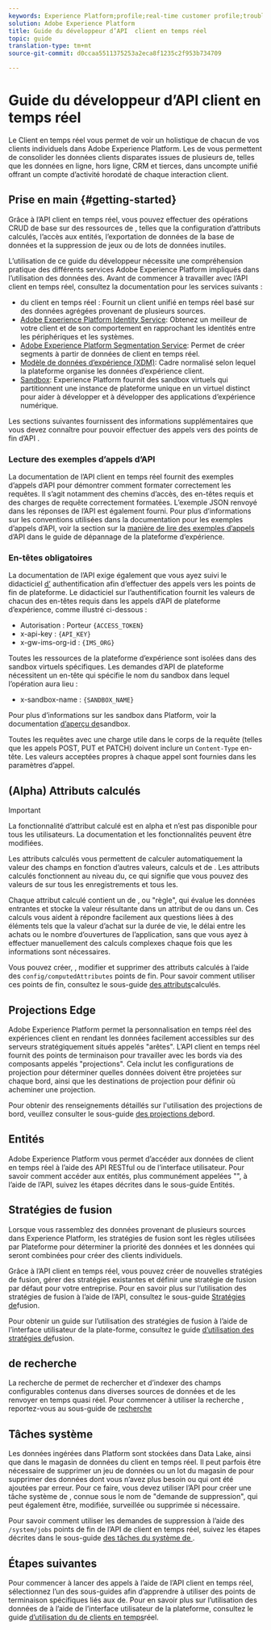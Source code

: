 ```yaml
---
keywords: Experience Platform;profile;real-time customer profile;troubleshooting;API
solution: Adobe Experience Platform
title: Guide du développeur d’API  client en temps réel
topic: guide
translation-type: tm+mt
source-git-commit: d0ccaa5511375253a2eca8f1235c2f953b734709

---
```



# Guide du développeur d’API  client en temps réel

Le  Client en temps réel vous permet de voir un holistique de chacun de vos clients individuels dans Adobe Experience Platform. Les  de vous permettent de consolider les données clients disparates issues de plusieurs  de, telles que les données en ligne, hors ligne, CRM et tierces, dans uncompte unifié offrant un compte d’activité horodaté de chaque interaction client.

## Prise en main {#getting-started}

Grâce à l’API  client en temps réel, vous pouvez effectuer des opérations CRUD de base sur des ressources de , telles que la configuration d’attributs calculés, l’accès aux entités, l’exportation de données de la base de données et la suppression de jeux ou de lots de données inutiles.

L’utilisation de ce guide du développeur nécessite une compréhension pratique des différents services Adobe Experience Platform impliqués dans l’utilisation des données  des. Avant de commencer à travailler avec l’API  client en temps réel, consultez la documentation pour les services suivants :

* [](../home.md)du client en temps réel : Fournit un client unifié en temps réel basé sur des données agrégées provenant de plusieurs sources.
* [Adobe Experience Platform Identity Service](../../identity-service/home.md): Obtenez un meilleur de votre client et de son comportement en rapprochant les identités entre les périphériques et les systèmes.
* [Adobe Experience Platform Segmentation Service](../../segmentation/home.md): Permet de créer  segments  à partir de données de client en temps réel.
* [Modèle de données d’expérience (XDM)](../../xdm/home.md): Cadre normalisé selon lequel la plateforme organise les données d’expérience client.
* [Sandbox](../../sandboxes/home.md): Experience Platform fournit des sandbox virtuels qui partitionnent une instance de plateforme unique en un  virtuel distinct pour aider à développer et à développer des applications d’expérience numérique.

Les sections suivantes fournissent des informations supplémentaires que vous devez connaître pour pouvoir effectuer des appels vers des points de fin d’API .

### Lecture des exemples d’appels d’API

La documentation de l’API  client en temps réel fournit des exemples d’appels d’API pour démontrer comment formater correctement les requêtes. Il s’agit notamment des chemins d’accès, des en-têtes requis et des charges de requête correctement formatées. L’exemple JSON renvoyé dans les réponses de l’API est également fourni. Pour plus d’informations sur les conventions utilisées dans la documentation pour les exemples d’appels d’API, voir la section sur la [manière de lire des exemples d’appels](../../landing/troubleshooting.md#how-do-i-format-an-api-request) d’API dans le guide de dépannage de la plateforme d’expérience.

### En-têtes obligatoires

La documentation de l’API exige également que vous ayez suivi le didacticiel [d’](../../tutorials/authentication.md) authentification afin d’effectuer des appels vers les points de fin de plateforme. Le didacticiel sur l’authentification fournit les valeurs de chacun des en-têtes requis dans les appels d’API de plateforme d’expérience, comme illustré ci-dessous :

* Autorisation : Porteur `{ACCESS_TOKEN}`
* x-api-key : `{API_KEY}`
* x-gw-ims-org-id : `{IMS_ORG}`

Toutes les ressources de la plateforme d’expérience sont isolées dans des sandbox virtuels spécifiques. Les demandes d’API de plateforme nécessitent un en-tête qui spécifie le nom du sandbox dans lequel l’opération aura lieu :

* x-sandbox-name : `{SANDBOX_NAME}`

Pour plus d’informations sur les sandbox dans Platform, voir la documentation [d’aperçu de](../../sandboxes/home.md)sandbox.

Toutes les requêtes avec une charge utile dans le corps de la requête (telles que les appels POST, PUT et PATCH) doivent inclure un `Content-Type` en-tête. Les valeurs acceptées propres à chaque appel sont fournies dans les paramètres d’appel.

## (Alpha) Attributs calculés

>[!IMPORTANT]
>La fonctionnalité d’attribut calculé est en alpha et n’est pas disponible pour tous les utilisateurs. La documentation et les fonctionnalités peuvent être modifiées.

Les attributs calculés vous permettent de calculer automatiquement la valeur des champs en fonction d’autres valeurs, calculs et  de . Les attributs calculés fonctionnent au niveau  du, ce qui signifie que vous pouvez  des valeurs de sur tous les enregistrements et tous les.

Chaque attribut calculé contient un  de , ou &quot;règle&quot;, qui évalue les données entrantes et stocke la valeur résultante dans un attribut de ou dans un. Ces calculs vous aident à répondre facilement aux questions liées à des éléments tels que la valeur d’achat sur la durée de vie, le délai entre les achats ou le nombre d’ouvertures de l’application, sans que vous ayez à effectuer manuellement des calculs complexes chaque fois que les informations sont nécessaires.

Vous pouvez créer, , modifier et supprimer des attributs calculés à l’aide des `config/computedAttributes` points de fin. Pour savoir comment utiliser ces points de fin, consultez le sous-guide [des attributs](computed-attributes.md)calculés.

## Projections Edge

Adobe Experience Platform permet la personnalisation en temps réel des expériences client en rendant les données facilement accessibles sur des serveurs stratégiquement situés appelés &quot;arêtes&quot;. L’API  client en temps réel fournit des points de terminaison pour travailler avec les bords via des composants appelés &quot;projections&quot;. Cela inclut les configurations de projection pour déterminer quelles données doivent être projetées sur chaque bord, ainsi que les destinations de projection pour définir où acheminer une projection.

Pour obtenir des renseignements détaillés sur l&#39;utilisation des projections de bord, veuillez consulter le sous-guide [des projections de](edge-projections.md)bord.

## Entités

Adobe Experience Platform vous permet d’accéder aux données de client en temps réel à l’aide des API RESTful ou de l’interface utilisateur. Pour savoir comment accéder aux entités, plus communément appelées &quot;&quot;, à l’aide de l’API, suivez les étapes décrites dans le sous-guide [](entities.md)Entités.

## Stratégies de fusion

Lorsque vous rassemblez des données provenant de plusieurs sources dans Experience Platform, les stratégies de fusion sont les règles utilisées par Plateforme pour déterminer la priorité des données et les données qui seront combinées pour créer des  clients individuels.

Grâce à l’API  client en temps réel, vous pouvez créer de nouvelles stratégies de fusion, gérer des stratégies existantes et définir une stratégie de fusion par défaut pour votre entreprise. Pour en savoir plus sur l’utilisation des stratégies de fusion à l’aide de l’API, consultez le sous-guide [Stratégies de](merge-policies.md)fusion.

Pour obtenir un guide sur l’utilisation des stratégies de fusion à l’aide de l’interface utilisateur de la plate-forme, consultez le guide [d’utilisation des stratégies de](../ui/merge-policies.md)fusion.

## de recherche

La recherche de  permet de rechercher et d’indexer des champs configurables contenus dans diverses sources de données et de les renvoyer en temps quasi réel. Pour commencer à utiliser la recherche , reportez-vous au sous-guide de [recherche](profile-search.md)

## Tâches  système

Les données ingérées dans Platform sont stockées dans Data Lake, ainsi que dans le magasin de données  du client en temps réel. Il peut parfois être nécessaire de supprimer un jeu de données ou un lot du magasin de  pour supprimer des données dont vous n’avez plus besoin ou qui ont été ajoutées par erreur. Pour ce faire, vous devez utiliser l’API pour créer une tâche système de , connue sous le nom de &quot;demande de suppression&quot;, qui peut également être, modifiée, surveillée ou supprimée si nécessaire.

Pour savoir comment utiliser les demandes de suppression à l’aide des `/system/jobs` points de fin de l’API de client en temps réel, suivez les étapes décrites dans le sous-guide [des tâches du système de ](profile-system-jobs.md).

## Étapes suivantes

Pour commencer à lancer des appels à l’aide de l’API  client en temps réel, sélectionnez l’un des sous-guides afin d’apprendre à utiliser des points de terminaison spécifiques liés aux  de. Pour en savoir plus sur l’utilisation des données de  à l’aide de l’interface utilisateur de la plateforme, consultez le guide [d’utilisation du de clients en temps](../ui/user-guide.md)réel.